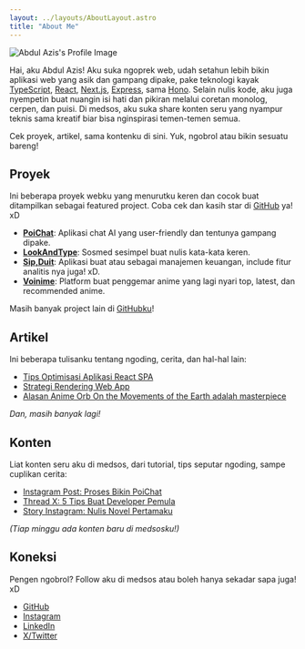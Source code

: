 ```yaml
---
layout: ../layouts/AboutLayout.astro
title: "About Me"
---
```


![Abdul Azis's Profile Image](/profile-pic.png)

Hai, aku Abdul Azis! Aku suka ngoprek web, udah setahun lebih bikin aplikasi web yang asik dan gampang dipake, pake teknologi kayak [TypeScript](), [React](https://react.dev), [Next.js](), [Express](), sama [Hono](). Selain nulis kode, aku juga nyempetin buat nuangin isi hati dan pikiran melalui coretan monolog, cerpen, dan puisi. Di medsos, aku suka share konten seru yang nyampur teknis sama kreatif biar bisa nginspirasi temen-temen semua.

Cek proyek, artikel, sama kontenku di sini. Yuk, ngobrol atau bikin sesuatu bareng!

## Proyek

Ini beberapa proyek webku yang menurutku keren dan cocok buat ditampilkan sebagai featured project. Coba cek dan kasih star di [GitHub](https://github.com/aazis7) ya! xD

- **[PoiChat](https://github.com/aazis7/poichat)**: Aplikasi chat AI yang user-friendly dan tentunya gampang dipake.
- **[LookAndType](https://github.com/aazis7/lookandtype)**: Sosmed sesimpel buat nulis kata-kata keren.
- **[Sip,Duit](https://github.com/aazis7/sipduit)**: Aplikasi buat atau sebagai manajemen keuangan, include fitur analitis nya juga! xD.
- **[Voinime](https://github.com/aazis7/voinime)**: Platform buat penggemar anime yang lagi nyari top, latest, dan recommended anime.

Masih banyak project lain di [GitHubku](https://github.com/aazis7)!

## Artikel

Ini beberapa tulisanku tentang ngoding, cerita, dan hal-hal lain:

- [Tips Optimisasi Aplikasi React SPA](https://aazis7.pages.dev/posts/optimisasi-aplikasi-react-spa)
- [Strategi Rendering Web App](https://aazis7.pages.dev/posts/strategi-rendering-web-app)
- [Alasan Anime Orb On the Movements of the Earth adalah masterpiece](https://aazis7.pages.dev/posts/alasan-anime-orb-sebagai-masterpiece)

_Dan, masih banyak lagi!_

## Konten

Liat konten seru aku di medsos, dari tutorial, tips seputar ngoding, sampe cuplikan cerita:

- [Instagram Post: Proses Bikin PoiChat](https://instagram.com/aazis.7/reel/poichat)
- [Thread X: 5 Tips Buat Developer Pemula](https://x.com/aazis_7/status/12345)
- [Story Instagram: Nulis Novel Pertamaku](https://instagram.com/aazis.7/story/novel)

_(Tiap minggu ada konten baru di medsosku!)_

## Koneksi

Pengen ngobrol? Follow aku di medsos atau boleh hanya sekadar sapa juga! xD

- [GitHub](https://github.com/aazis7)
- [Instagram](https://instagram.com/aazis.7)
- [LinkedIn](https://linkedin.com/in/abdulazis07)
- [X/Twitter](https://x.com/aazis_7)
